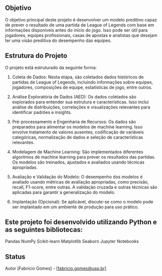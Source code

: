 ## Objetivo
O objetivo principal deste projeto é desenvolver um modelo preditivo capaz de prever o resultado de uma partida de League of Legends com base em informações disponíveis antes do início do jogo. Isso pode ser útil para jogadores, equipes profissionais, casas de apostas e analistas que desejam ter uma visão preditiva do desempenho das equipes.

## Estrutura do Projeto
O projeto está estruturado da seguinte forma:

1. Coleta de Dados: Nesta etapa, são coletados dados históricos de partidas de League of Legends, incluindo informações sobre equipes, jogadores, composições de equipe, estatísticas de jogo, entre outros.

2. Análise Exploratória de Dados (AED): Os dados coletados são explorados para entender sua estrutura e características. Isso inclui análise de distribuições, correlações e visualizações relevantes para identificar padrões e insights.

3. Pré-processamento e Engenharia de Recursos: Os dados são preparados para alimentar os modelos de machine learning. Isso envolve tratamento de valores ausentes, codificação de variáveis categóricas, normalização de dados e seleção de características relevantes.

4. Modelagem de Machine Learning: São implementados diferentes algoritmos de machine learning para prever os resultados das partidas. Os modelos são treinados, ajustados e avaliados usando técnicas apropriadas.

5. Avaliação e Validação do Modelo: O desempenho dos modelos é avaliado usando métricas de avaliação apropriadas, como precisão, recall, F1-score, entre outras. A validação cruzada e outras técnicas são aplicadas para garantir a generalização do modelo.

6. Implantação (Opcional): Se aplicável, discute-se como o modelo pode ser implantado em um ambiente de produção para uso prático.


## Este projeto foi desenvolvido utilizando Python e as seguintes bibliotecas:

Pandas
NumPy
Scikit-learn
Matplotlib
Seaborn
Jupyter Notebooks

## Status

Autor
[Fabricio Gomes] - [fabricio.gomes@usp.br]
